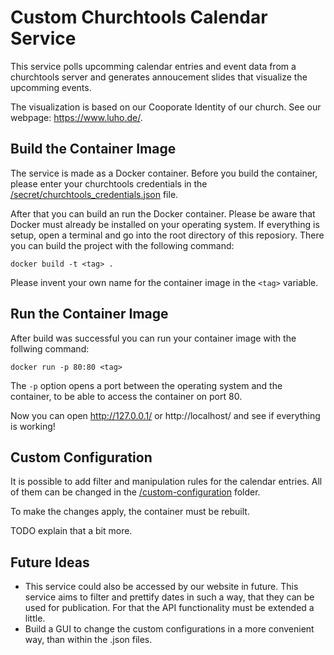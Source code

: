 # Custom Churchtools Calendar Service

This service polls upcomming calendar entries and event data from a churchtools server and generates annoucement slides that visualize the upcomming events.

The visualization is based on our Cooporate Identity of our church. See our webpage: https://www.luho.de/.

## Build the Container Image
The service is made as a Docker container. Before you build the container, please enter your churchtools credentials in the [/secret/churchtools_credentials.json](/secret/churchtools_credentials.json) file.

After that you can build an run the Docker container. Please be aware that Docker must already be installed on your operating system.
If everything is setup, open a terminal and go into the root directory of this reposiory. There you can build the project with the following command:
```
docker build -t <tag> .
```
Please invent your own name for the container image in the ```<tag>``` variable.

## Run the Container Image
After build was successful you can run your container image with the follwing command:
```
docker run -p 80:80 <tag>
```
The ```-p``` option opens a port between the operating system and the container, to be able to access the container on port 80.

Now you can open http://127.0.0.1/ or http://localhost/ and see if everything is working!

## Custom Configuration
It is possible to add filter and manipulation rules for the calendar entries. 
All of them can be changed in the [/custom-configuration](/custom-configuration) folder.

To make the changes apply, the container must be rebuilt.

TODO explain that a bit more.

## Future Ideas
 - This service could also be accessed by our website in future. This service aims to filter and prettify dates in such a way, that they can be used for publication. For that the API functionality must be extended a little.
 - Build a GUI to change the custom configurations in a more convenient way, than within the .json files.
